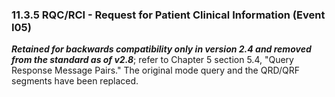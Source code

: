 ### 11.3.5 RQC/RCI - Request for Patient Clinical Information (Event I05) 

**_Retained for backwards compatibility only in version 2.4 and removed from the standard as of v2.8_**; refer to Chapter 5 section 5.4, "Query Response Message Pairs." The original mode query and the QRD/QRF segments have been replaced.
